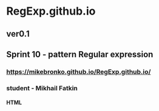 # RegExp.github.io

## ver0.1

## Sprint 10 - pattern Regular expression

### <https://mikebronko.github.io/RegExp.github.io/>

### student - Mikhail Fatkin

#### HTML
